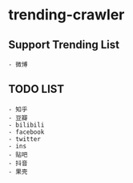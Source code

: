 # trending-crawler

## Support Trending List

    - 微博

## TODO LIST

    - 知乎
    - 豆瓣
    - bilibili
    - facebook
    - twitter
    - ins
    - 贴吧
    - 抖音
    - 果壳
